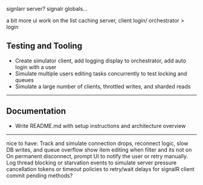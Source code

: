 


signlarr server? signalr globals...

a bit more ui work on the list
caching server, client
login/ orchestrator > login

## Testing and Tooling

* Create simulator client, add logging display to orchestrator, add auto login with a user
* Simulate multiple users editing tasks concurrently to test locking and queues
* Simulate a large number of clients, throttled writes, and sharded reads

---

## Documentation

* Write README.md with setup instructions and architecture overview

---


nice to have:
Track and simulate connection drops, reconnect logic, slow DB writes, and queue overflow
show item editing when filter and its not on
On permanent disconnect, prompt UI to notify the user or retry manually.
Log thread blocking or starvation events to simulate server pressure
cancellation tokens or timeout policies to retry/wait delays for signalR client
commit pending methods?